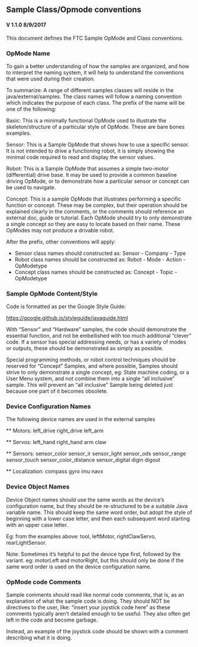 ## Sample Class/Opmode conventions

#### V 1.1.0  8/9/2017

This document defines the FTC Sample OpMode and Class conventions.

### OpMode Name

To gain a better understanding of how the samples are organized, and how to interpret the naming
system, it will help to understand the conventions that were used during their creation.

To summarize: A range of different samples classes will reside in the java/external/samples. The
class names will follow a naming convention which indicates the purpose of each class. The prefix of
the name will be one of the following:

Basic:    This is a minimally functional OpMode used to illustrate the skeleton/structure of a
particular style of OpMode. These are bare bones examples.

Sensor:        This is a Sample OpMode that shows how to use a specific sensor. It is not intended
to drive a functioning robot, it is simply showing the minimal code required to read and display the
sensor values.

Robot:        This is a Sample OpMode that assumes a simple two-motor (differential) drive base. It
may be used to provide a common baseline driving OpMode, or to demonstrate how a particular sensor
or concept can be used to navigate.

Concept:    This is a sample OpMode that illustrates performing a specific function or concept.
These may be complex, but their operation should be explained clearly in the comments, or the
comments should reference an external doc, guide or tutorial. Each OpMode should try to only
demonstrate a single concept so they are easy to locate based on their name. These OpModes may not
produce a drivable robot.

After the prefix, other conventions will apply:

* Sensor class names should constructed as:       Sensor - Company - Type
* Robot class names should be constructed as:     Robot - Mode - Action - OpModetype
* Concept class names should be constructed as:   Concept - Topic - OpModetype

### Sample OpMode Content/Style

Code is formatted as per the Google Style Guide:

https://google.github.io/styleguide/javaguide.html

With “Sensor” and “Hardware” samples, the code should demonstrate the essential function, and not be
embellished with too much additional “clever” code. If a sensor has special addressing needs, or has
a variety of modes or outputs, these should be demonstrated as simply as possible.

Special programming methods, or robot control techniques should be reserved for “Concept” Samples,
and where possible, Samples should strive to only demonstrate a single concept, eg: State machine
coding, or a User Menu system, and not combine them into a single “all inclusive” sample. This will
prevent an “all inclusive” Sample being deleted just because one part of it becomes obsolete.

### Device Configuration Names

The following device names are used in the external samples

** Motors:
left_drive right_drive left_arm

** Servos:
left_hand right_hand arm claw

** Sensors:
sensor_color sensor_ir sensor_light sensor_ods sensor_range sensor_touch sensor_color_distance
sensor_digital digin digout

** Localization:
compass gyro imu navx

### Device Object Names

Device Object names should use the same words as the device’s configuration name, but they should be
re-structured to be a suitable Java variable name. This should keep the same word order, but adopt
the style of beginning with a lower case letter, and then each subsequent word starting with an
upper case letter.

Eg: from the examples above:  tool, leftMotor, rightClawServo, rearLightSensor.

Note:  Sometimes it’s helpful to put the device type first, followed by the variant. eg:  motorLeft
and motorRight, but this should only be done if the same word order is used on the device
configuration name.

### OpMode code Comments

Sample comments should read like normal code comments, that is, as an explanation of what the sample
code is doing. They should NOT be directives to the user, like: “insert your joystick code here” as
these comments typically aren’t detailed enough to be useful. They also often get left in the code
and become garbage.

Instead, an example of the joystick code should be shown with a comment describing what it is doing.
